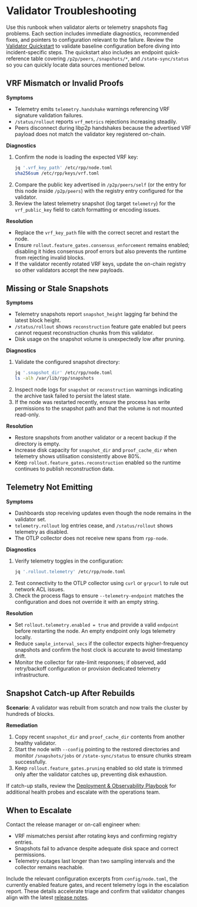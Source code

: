 # Validator Troubleshooting

Use this runbook when validator alerts or telemetry snapshots flag problems.
Each section includes immediate diagnostics, recommended fixes, and pointers to
configuration relevant to the failure. Review the
[Validator Quickstart](./validator_quickstart.md) to validate baseline
configuration before diving into incident-specific steps. The quickstart also
includes an endpoint quick-reference table covering `/p2p/peers`,
`/snapshots/*`, and `/state-sync/status` so you can quickly locate data sources
mentioned below.

## VRF Mismatch or Invalid Proofs

**Symptoms**

- Telemetry emits `telemetry.handshake` warnings referencing VRF signature
  validation failures.
- `/status/rollout` reports `vrf_metrics` rejections increasing steadily.
- Peers disconnect during libp2p handshakes because the advertised VRF payload
  does not match the validator key registered on-chain.

**Diagnostics**

1. Confirm the node is loading the expected VRF key:
   ```sh
   jq '.vrf_key_path' /etc/rpp/node.toml
   sha256sum /etc/rpp/keys/vrf.toml
   ```
2. Compare the public key advertised in `/p2p/peers/self` (or the entry for
   this node inside `/p2p/peers`) with the registry entry configured for the
   validator.
3. Review the latest telemetry snapshot (log target `telemetry`) for the
   `vrf_public_key` field to catch formatting or encoding issues.

**Resolution**

- Replace the `vrf_key_path` file with the correct secret and restart the node.
- Ensure `rollout.feature_gates.consensus_enforcement` remains enabled; disabling
  it hides consensus proof errors but also prevents the runtime from rejecting
  invalid blocks.
- If the validator recently rotated VRF keys, update the on-chain registry so
  other validators accept the new payloads.

## Missing or Stale Snapshots

**Symptoms**

- Telemetry snapshots report `snapshot_height` lagging far behind the latest
  block height.
- `/status/rollout` shows `reconstruction` feature gate enabled but peers cannot
  request reconstruction chunks from this validator.
- Disk usage on the snapshot volume is unexpectedly low after pruning.

**Diagnostics**

1. Validate the configured snapshot directory:
   ```sh
   jq '.snapshot_dir' /etc/rpp/node.toml
   ls -alh /var/lib/rpp/snapshots
   ```
2. Inspect node logs for `snapshot` or `reconstruction` warnings indicating the
   archive task failed to persist the latest state.
3. If the node was restarted recently, ensure the process has write permissions
   to the snapshot path and that the volume is not mounted read-only.

**Resolution**

- Restore snapshots from another validator or a recent backup if the directory
  is empty.
- Increase disk capacity for `snapshot_dir` and `proof_cache_dir` when telemetry
  shows utilisation consistently above 80%.
- Keep `rollout.feature_gates.reconstruction` enabled so the runtime continues
  to publish reconstruction data.

## Telemetry Not Emitting

**Symptoms**

- Dashboards stop receiving updates even though the node remains in the validator set.
- `telemetry.rollout` log entries cease, and `/status/rollout` shows telemetry as
  disabled.
- The OTLP collector does not receive new spans from `rpp-node`.

**Diagnostics**

1. Verify telemetry toggles in the configuration:
   ```sh
   jq '.rollout.telemetry' /etc/rpp/node.toml
   ```
2. Test connectivity to the OTLP collector using `curl` or `grpcurl` to rule out
   network ACL issues.
3. Check the process flags to ensure `--telemetry-endpoint` matches the
   configuration and does not override it with an empty string.

**Resolution**

- Set `rollout.telemetry.enabled = true` and provide a valid `endpoint` before
  restarting the node. An empty endpoint only logs telemetry locally.
- Reduce `sample_interval_secs` if the collector expects higher-frequency
  snapshots and confirm the host clock is accurate to avoid timestamp drift.
- Monitor the collector for rate-limit responses; if observed, add retry/backoff
  configuration or provision dedicated telemetry infrastructure.

## Snapshot Catch-up After Rebuilds

**Scenario**: A validator was rebuilt from scratch and now trails the cluster by
hundreds of blocks.

**Remediation**

1. Copy recent `snapshot_dir` and `proof_cache_dir` contents from another
   healthy validator.
2. Start the node with `--config` pointing to the restored directories and
   monitor `/snapshots/jobs` or `/state-sync/status` to ensure chunks stream
   successfully.
3. Keep `rollout.feature_gates.pruning` enabled so old state is trimmed only
   after the validator catches up, preventing disk exhaustion.

If catch-up stalls, review the [Deployment & Observability Playbook](./deployment_observability.md)
for additional health probes and escalate with the operations team.

## When to Escalate

Contact the release manager or on-call engineer when:

- VRF mismatches persist after rotating keys and confirming registry entries.
- Snapshots fail to advance despite adequate disk space and correct permissions.
- Telemetry outages last longer than two sampling intervals and the collector
  remains reachable.

Include the relevant configuration excerpts from `config/node.toml`, the
currently enabled feature gates, and recent telemetry logs in the escalation
report. These details accelerate triage and confirm that validator changes align
with the latest [release notes](../RELEASE_NOTES.md).
